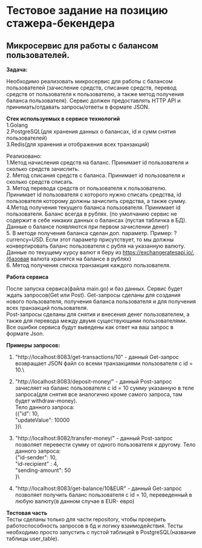 # Тестовое задание на позицию стажера-бекендера

## Микросервис для работы с балансом пользователей.

**Задача:**

Необходимо реализовать микросервис для работы с балансом пользователей (зачисление средств, списание средств, перевод средств от пользователя к пользователю, а также метод получения баланса пользователя). Сервис должен предоставлять HTTP API и принимать/отдавать запросы/ответы в формате JSON. 

**Стек используемых в сервисе технологий**\
1.Golang\
2.PostgreSQL(для хранения данных о балансах, id и сумм снятия пользователей)\
3.Redis(для хранения и отображения всех транзакций)

Реализовано:\
1.Метод начисления средств на баланс. Принимает id пользователя и сколько средств зачислить.\
2. Метод списания средств с баланса. Принимает id пользователя и сколько средств списать. \
3. Метод перевода средств от пользователя к пользователю. Принимает id пользователя с которого нужно списать средства, id пользователя которому должны зачислить средства, а также сумму.\
4.Метод получения текущего баланса пользователя. Принимает id пользователя. Баланс всегда в рублях. (по умолчанию сервис не содержит в себе никаких данных о балансах (пустая табличка в БД). Данные о балансе появляются при первом зачислении денег)\
5. В методе получения баланса сделан доп. параметр. Пример: ?currency=USD. Если этот параметр присутствует, то мы должны конвертировать баланс пользователя с рубля на указанную валюту. Данные по текущему курсу валют я беру из https://exchangeratesapi.io/.(базовая валюта хранится на балансе в рублях)\
6. Метод получения списка транзакция каждого пользователя.

**Работа сервиса**

После запуска сервиса(файла main.go) и баз данных. Сервис будет ждать запросов(Get или Post).
Get-запросы сделаны для создания нового пользователя, получения баланса пользователя и для получения всех транзакций пользователя.\
Post-запросы сделаны для снятия и внесения денег пользователем, а также для перевода между двумя существующими пользователями.\
Все ошибки сервиса будут выведены как ответ на ваш запрос в формате Json.

**Примеры запросов:**

1. "http://localhost:8083/get-transactions/10" - данный Get-запрос возвращает JSON файл со всеми транзакциями пользователя c id = 10.\

2. "http://localhost:8083/deposit-money/" - данный Post-запрос зачисляет на баланс пользователя c id = 10 сумму указанную в теле запроса(для снятия все аналогично кроме самого запроса, там будет withdraw-money).\
Тело данного запроса:\
  ({"id": 10,\
    "updateValue": 10000\
  })\

3. "http://localhost:8082/transfer-money/" - данный Post-запрос позволяет перевести сумму от одного пользователя к другому.
Тело данного запроса:\
  {"id-sender": 10,\
    "id-recipient" : 4,\
	"sending-amount": 50\
  }\
4. "http://localhost:8083/get-balance/10&EUR" - данный Get-запрос позволяет получить баланс пользователя с id = 10, переведенный в любую валюту(в данном случае в EUR- евро)

**Тестовая часть**\
Тесты сделаны только для части repository, чтобы проверить работоспособность запросов в бд и логику взаимодействия. Тесты необходимо просто запустить с пустой таблицей в PostgreSQL(название таблицы user_table).
